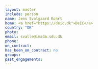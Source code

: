 ```yaml
---
layout: master
include: person
name: Jens Svalgaard Kohrt
home: <a href="https://deic.dk">DeIC</a>
country: "DK"
photo:
email: svalle@imada.sdu.dk
phone:
on_contract:
has_been_on_contract: no
groups:
past_engagements:
---
```

